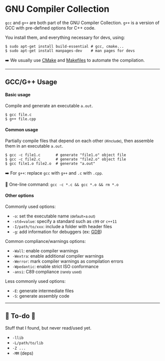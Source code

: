 # GNU Compiler Collection

<div class="row row-cols-lg-2"><div>

`gcc` and `g++` are both part of the GNU Compiler Collection. `g++` is a version of GCC with pre-defined options for C++ code.

You install them, and everything necessary for devs, using:

```shell!
$ sudo apt-get install build-essential # gcc, cmake...
$ sudo apt-get install manpages-dev    # man pages for devs
```

➡️ We usually use [CMake](/tools-and-frameworks/others/build/cmake/index.md) and [Makefiles](/tools-and-frameworks/others/build/makefile/index.md) to automate the compilation.
</div><div>
</div></div>

<hr class="sep-both">

## GCC/G++ Usage

<div class="row row-cols-lg-2"><div>

#### Basic usage

Compile and generate an executable `a.out`.

```shell!
$ gcc file.c
$ g++ file.cpp
```

#### Common usage

Partially compile files that depend on each other <small>(#include)</small>, then assemble them in an executable `a.out`.

```shell!
$ gcc -c file1.c       # generate "file1.o" object file
$ gcc -c file2.c       # generate "file2.o" object file
$ gcc file1.o file2.o  # generate "a.out"
```

➡️ For `g++`: replace `gcc` with `g++` and `.c` with `.cpp`.

🚀 One-line command: `gcc -c *.c && gcc *.o && rm *.o`
</div><div>

#### Other options

Commonly used options:

* `-o`: set the executable name <small>(default=a.out)</small>
* `-std=value`: specify a standard such as `c99` or `c++11`
* `-I/path/to/xxx`: include a folder with header files
* `-g`: add information for debuggers (ex: [GDB](/programming-languages/low-level/compilers/gnu/gdb.md))

Common compliance/warnings options:

* `-Wall`: enable compiler warnings
* `-Wextra`: enable additional compiler warnings
* `-Werror`: mark compiler warnings as compilation errors
* `-Wpedantic`: enable strict ISO conformance
* `-ansi`: C89 compliance <small>(rarely used)</small>

Less commonly used options:

* `-E`: generate intermediate files
* `-S`: generate assembly code
</div></div>

<hr class="sep-both">

## 👻 To-do 👻

Stuff that I found, but never read/used yet.

<div class="row row-cols-lg-2"><div>

* `-llib`
* `-L/path/to/lib`
* `-Z ...`
* `-MM` (deps)
</div><div>
</div></div>